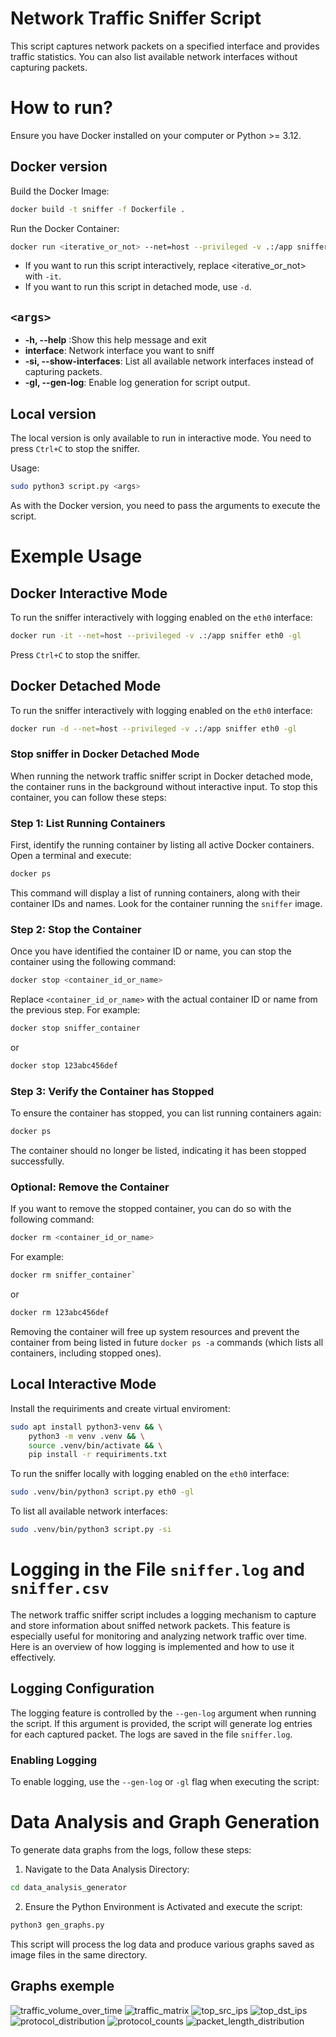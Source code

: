 
# Network Traffic Sniffer Script
This script captures network packets on a specified interface and provides traffic statistics.
You can also list available network interfaces without capturing packets.

# How to run?
Ensure you have Docker installed on your computer or Python >= 3.12.

## Docker version
Build the Docker Image:
```bash
docker build -t sniffer -f Dockerfile .
```
Run the Docker Container:
```bash
docker run <iterative_or_not> --net=host --privileged -v .:/app sniffer <args>
```
- If you want to run this script interactively, replace <iterative_or_not> with `-it`.
- If you want to run this script in detached mode, use `-d`.

## `<args>`
- **-h, --help** :Show this help message and exit
- **interface**: Network interface you want to sniff 
- **-si, --show-interfaces**: List all available network interfaces instead of capturing packets.
- **-gl, --gen-log**: Enable log generation for script output.

## Local version
The local version is only available to run in interactive mode. You need to press `Ctrl+C` to stop the sniffer.

Usage:
```bash
sudo python3 script.py <args>
```
As with the Docker version, you need to pass the arguments to execute the script.

# Exemple Usage

## Docker Interactive Mode
To run the sniffer interactively with logging enabled on the `eth0` interface:
```bash
docker run -it --net=host --privileged -v .:/app sniffer eth0 -gl
```
Press `Ctrl+C` to stop the sniffer.

## Docker Detached Mode

To run the sniffer interactively with logging enabled on the `eth0` interface:
```bash
docker run -d --net=host --privileged -v .:/app sniffer eth0 -gl
```

### Stop sniffer in Docker Detached Mode

When running the network traffic sniffer script in Docker detached mode, the container runs in the background without interactive input. To stop this container, you can follow these steps:

### Step 1: List Running Containers

First, identify the running container by listing all active Docker containers. Open a terminal and execute:

```bash
docker ps
```

This command will display a list of running containers, along with their container IDs and names. Look for the container running the `sniffer` image.

### Step 2: Stop the Container

Once you have identified the container ID or name, you can stop the container using the following command:

```bash
docker stop <container_id_or_name>
```
Replace `<container_id_or_name>` with the actual container ID or name from the previous step. For example:

```bash
docker stop sniffer_container
```

or

```bash
docker stop 123abc456def
```

### Step 3: Verify the Container has Stopped

To ensure the container has stopped, you can list running containers again:

```bash
docker ps
```

The container should no longer be listed, indicating it has been stopped successfully.

### Optional: Remove the Container

If you want to remove the stopped container, you can do so with the following command:

```bash
docker rm <container_id_or_name>
```

For example:

```bash
docker rm sniffer_container` 
```

or

```bash
docker rm 123abc456def
```

Removing the container will free up system resources and prevent the container from being listed in future `docker ps -a` commands (which lists all containers, including stopped ones).
## Local Interactive Mode

Install the requiriments and create virtual enviroment:

```bash
sudo apt install python3-venv && \
    python3 -m venv .venv && \
    source .venv/bin/activate && \
    pip install -r requiriments.txt
```

To run the sniffer locally with logging enabled on the `eth0` interface:

```bash
sudo .venv/bin/python3 script.py eth0 -gl
```

To list all available network interfaces:

```bash
sudo .venv/bin/python3 script.py -si
```

# Logging in the File `sniffer.log` and `sniffer.csv`
The network traffic sniffer script includes a logging mechanism to capture and store information about sniffed network packets. This feature is especially useful for monitoring and analyzing network traffic over time. Here is an overview of how logging is implemented and how to use it effectively.
## Logging Configuration

The logging feature is controlled by the `--gen-log` argument when running the script. If this argument is provided, the script will generate log entries for each captured packet. The logs are saved in the file `sniffer.log`.

### Enabling Logging

To enable logging, use the `--gen-log` or `-gl` flag when executing the script:

# Data Analysis and Graph Generation
To generate data graphs from the logs, follow these steps:

1. Navigate to the Data Analysis Directory:

```bash
cd data_analysis_generator
```

2. Ensure the Python Environment is Activated and execute the script:

```bash
python3 gen_graphs.py
```

This script will process the log data and produce various graphs saved as image files in the same directory.

## Graphs exemple
![traffic_volume_over_time](https://github.com/user-attachments/assets/455bfaf0-4be2-410a-9697-625ac598cdcc)
![traffic_matrix](https://github.com/user-attachments/assets/5f32ff31-6935-431c-9001-c8dbca55aa30)
![top_src_ips](https://github.com/user-attachments/assets/f2e999d9-966f-46d9-9b08-0a9c7a007884)
![top_dst_ips](https://github.com/user-attachments/assets/13c1ed9b-29e1-43e5-8bef-4dec7700b5c5)
![protocol_distribution](https://github.com/user-attachments/assets/f93fa07b-389a-4d68-8e5d-cf8f8f182cc9)
![protocol_counts](https://github.com/user-attachments/assets/7a58de54-be91-4992-a532-3fe84f610e8b)
![packet_length_distribution](https://github.com/user-attachments/assets/66664012-9ea3-40fc-9154-1d7e5fa8382d)
